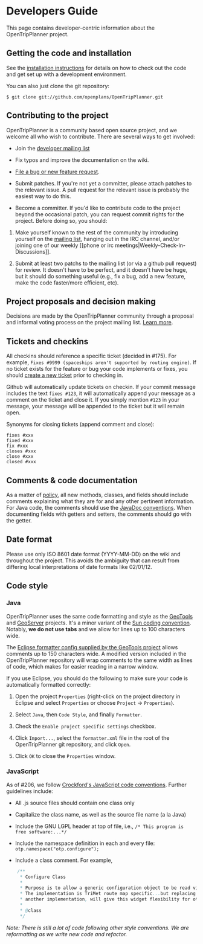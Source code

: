 # Developers Guide



This page contains developer-centric information about the OpenTripPlanner project.

## Getting the code and installation

See the [installation instructions](https://github.com/openplans/OpenTripPlanner/wiki/Install) for details on how to check out the code and get set up with a development environment.

You can also just clone the git repository:

`$ git clone git://github.com/openplans/OpenTripPlanner.git`

## Contributing to the project

OpenTripPlanner is a community based open source project, and we welcome all who wish to contribute. There are several ways to get involved:

 * Join the [developer mailing list](http://groups.google.com/group/opentripplanner-dev)

 * Fix typos and improve the documentation on the wiki.

 * [File a bug or new feature request](http://github.com/openplans/OpenTripPlanner/issues/new).

 * Submit patches.  If you're not yet a committer, please attach patches to the relevant issue. A pull request for the relevant issue is probably the easiest way to do this.

 * Become a committer. If you'd like to contribute code to the project beyond the occasional patch, you can request commit rights for the project. Before doing so, you should:

  1. Make yourself known to the rest of the community by introducing yourself on the [mailing list](http://groups.google.com/group/opentripplanner-dev), hanging out in the IRC channel, and/or joining one of our weekly [[phone or irc meetings|Weekly-Check-In-Discussions]].

  2. Submit at least two patchs to the mailing list (or via a github pull request) for review. It doesn't have to be perfect, and it doesn't have be huge, but it should do something useful (e.g., fix a bug, add a new feature, make the code faster/more efficient, etc).  

## Project proposals and decision making

Decisions are made by the OpenTripPlanner community through a proposal and informal voting process on the  project mailing list. [Learn more](https://github.com/openplans/OpenTripPlanner/wiki/DecisionMaking).


## Tickets and checkins

All checkins should reference a specific ticket (decided in #175). For example, ` Fixes #9999 (spaceships aren't supported by routing engine) `. If no ticket exists for the feature or bug your code implements or fixes, you should [create a new ticket](http://github.com/openplans/OpenTripPlanner/issues/new) prior to checking in.

Github will automatically update tickets on checkin. If your commit message includes the text ` fixes #123 `, it will automatically append your message as a comment on the ticket and close it. If you simply mention ` #123 ` in your message, your message will be appended to the ticket but it will remain open.

Synonyms for closing tickets (append comment and close): 
```
fixes #xxx
fixed #xxx
fix #xxx
closes #xxx
close #xxx
closed #xxx
```

## Comments & code documentation

As a matter of [policy](http://github.com/openplans/OpenTripPlanner/issues/93), all new methods, classes, and fields should include comments explaining what they are for and any other pertinent information. For Java code, the comments should use the [JavaDoc conventions](http://java.sun.com/j2se/javadoc/writingdoccomments). When documenting fields with getters and setters, the comments should go with the getter.

## Date format

Please use only ISO 8601 date format (YYYY-MM-DD) on the wiki and throughout the project. This avoids the ambiguity that can result from differing local interpretations of date formats like 02/01/12. 


## Code style

### Java

OpenTripPlanner uses the same code formatting and style as the [GeoTools](http://www.geotools.org/) and [GeoServer](htp://geoserver.org) projects. It's a minor variant of the [Sun coding convention](http://www.oracle.com/technetwork/java/codeconv-138413.html). Notably, **we do not use tabs** and we allow for lines up to 100 characters wide. 

The [Eclipse formatter config supplied by the GeoTools project](http://svn.osgeo.org/geotools/trunk/build/eclipse/formatter.xml) allows comments up to 150 characters wide. A modified version included in the OpenTripPlanner repository will wrap comments to the same width as lines of code, which makes for easier reading in a narrow window.

If you use Eclipse, you should do the following to make sure your code is automatically formatted correctly:

1. Open the project `Properties` (right-click on the project directory in Eclipse and select `Properties` or choose `Project` -> `Properties`).

2. Select `Java`, then `Code Style`, and finally `Formatter`.  

3. Check the `Enable project specific settings` checkbox.

4. Click `Import...`, select the `formatter.xml` file in the root of the OpenTripPlanner git repository, and click `Open`.

5. Click `OK` to close the `Properties` window.

### JavaScript

As of #206, we follow [Crockford's JavaScript code conventions](http://javascript.crockford.com/code.html). Further guidelines include:

 * All .js source files should contain one class only

 * Capitalize the class name, as well as the source file name (a la Java)

 * Include the GNU LGPL header at top of file, i.e., `/* This program is free software:...*/`

 * Include the namespace definition in each and every file: `otp.namespace("otp.configure");`

 * Include a class comment. For example,                                                                                                      

```java
    /**
     * Configure Class
     *
     * Purpose is to allow a generic configuration object to be read via AJAX/JSON, and inserted into an Ext Store
     * The implementation is TriMet route map specific...but replacing ConfigureStore object (or member variables) with
     * another implementation, will give this widget flexibility for other uses beyond the iMap.
     *
     * @class
     */
```

*Note: There is still a lot of code following other style conventions. We are reformatting as we write new code and refactor.*